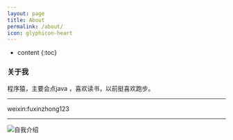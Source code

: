 ```yaml
---
layout: page
title: About
permalink: /about/
icon: glyphicon-heart
---
```



* content
{:toc}


### 关于我
程序猿，主要会点java ，喜欢读书，以前挺喜欢跑步。


---

weixin:fuxinzhong123

---

![自我介绍](http://7xpuj1.com1.z0.glb.clouddn.com/8ae07e9b6ea85bf53a5b1404e912b848_r.jpg)

